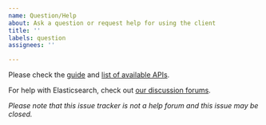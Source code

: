 ```yaml
---
name: Question/Help
about: Ask a question or request help for using the client
title: ''
labels: question
assignees: ''

---
```


Please check the [guide](https://www.elastic.co/docs/current/serverless/elasticsearch/ruby-client-getting-started) and [list of available APIs](https://github.com/elastic/elasticsearch-serverless-ruby/blob/main/docs/apis.md).

For help with Elasticsearch, check out [our discussion forums](https://discuss.elastic.co/).

*Please note that this issue tracker is not a help forum and this issue may be closed.*

